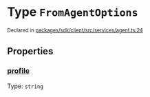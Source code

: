 # Type `FromAgentOptions`
<sub>Declared in [packages/sdk/client/src/services/agent.ts:24](https://github.com/dxos/dxos/blob/4cb70f94e/packages/sdk/client/src/services/agent.ts#L24)</sub>




## Properties
### [profile](https://github.com/dxos/dxos/blob/4cb70f94e/packages/sdk/client/src/services/agent.ts#L25)
Type: <code>string</code>





